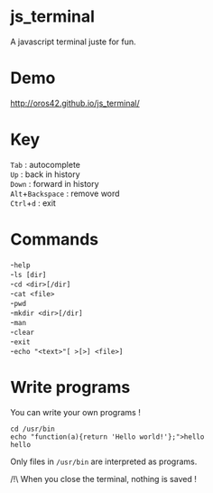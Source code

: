 js_terminal
===========

A javascript terminal juste for fun.


Demo
====

http://oros42.github.io/js_terminal/


Key
===

```Tab``` : autocomplete  
```Up``` : back in history  
```Down``` : forward in history  
```Alt```+```Backspace``` : remove word  
```Ctrl```+```d``` : exit  


Commands
========

-```help```  
-```ls [dir]```  
-```cd <dir>[/dir]```  
-```cat <file>```  
-```pwd```  
-```mkdir <dir>[/dir]```  
-```man```  
-```clear```  
-```exit```  
-```echo "<text>"[ >[>] <file>]```  


Write programs
==============

You can write your own programs !  
```
cd /usr/bin
echo "function(a){return 'Hello world!'};">hello
hello
```

Only files in ```/usr/bin``` are interpreted as programs.  
  
/!\ When you close the terminal, nothing is saved !  
